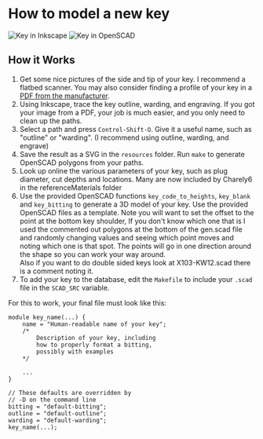 # How to model a new key

![Key in Inkscape](inkscape.png "SC4")
![Key in OpenSCAD](key.png "152698")

## How it Works
1. Get some nice pictures of the side and tip of your key.
I recommend a flatbed scanner.
You may also consider finding a profile of your key in a [PDF
from the manufacturer](https://www.imlss.com/images/pdf/KBD12.pdf).
2. Using Inkscape, trace the key outline, warding, and engraving.
If you got your image from a PDF, your job is much easier,
and you only need to clean up the paths.
3. Select a path and press `Control-Shift-O`. Give it a useful name, such as "outline" or "warding". (I recommend using outline, warding, and engrave)
4. Save the result as a SVG in the `resources` folder. Run `make` to generate OpenSCAD polygons from your paths.
5. Look up online the various parameters of your key, such as plug diameter,
cut depths and locations.
	Many are now included by Charely6 in the referenceMaterials folder 
5. Use the provided OpenSCAD functions `key_code_to_heights`,
`key_blank` and `key_bitting` to generate a 3D model of your key.
Use the provided OpenSCAD files as a template.
Note you will want to set the offset to the point at the bottom key shoulder, If you don't know which one that is I used the commented out polygons at the bottom of the gen.scad file and randomly changing values and seeing which point moves and noting which one is that spot. The points will go in one direction around the shape so you can work your way around.   
Also if you want to do double sided keys look at X103-KW12.scad there is a comment noting it.
6. To add your key to the database,
edit the `Makefile` to include your `.scad` file in the `SCAD_SRC` variable.

For this to work, your final file must look like this:

```
module key_name(...) {
    name = "Human-readable name of your key";
    /*
        Description of your key, including
        how to properly format a bitting,
        possibly with examples
    */

    ...
}

// These defaults are overridden by
// -D on the command line
bitting = "default-bitting";
outline = "default-outline";
warding = "default-warding";
key_name(...);
```
